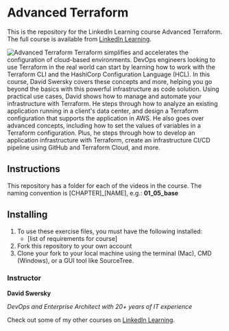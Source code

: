# Advanced Terraform
This is the repository for the LinkedIn Learning course Advanced Terraform. The full course is available from [LinkedIn Learning][lil-course-url].

![Advanced Terraform][lil-thumbnail-url] 
Terraform simplifies and accelerates the configuration of cloud-based environments. DevOps engineers looking to use Terraform in the real world can start by learning how to work with the Terraform CLI and the HashiCorp Configuration Language (HCL). In this course, David Swersky covers these concepts and more, helping you go beyond the basics with this powerful infrastructure as code solution. Using practical use cases, David shows how to manage and automate your infrastructure with Terraform. He steps through how to analyze an existing application running in a client's data center, and design a Terraform configuration that supports the application in AWS. He also goes over advanced concepts, including how to set the values of variables in a Terraform configuration. Plus, he steps through how to develop an application infrastructure with Terraform, create an infrastructure CI/CD pipeline using GitHub and Terraform Cloud, and more.

## Instructions
This repository has a folder for each of the videos in the course. The naming convention is [CHAPTER]_[NAME], e.g.: **01_05_base**


## Installing
1. To use these exercise files, you must have the following installed:
	- [list of requirements for course]
2. Fork this repository to your own account
3. Clone your fork to your local machine using the terminal (Mac), CMD (Windows), or a GUI tool like SourceTree.

### Instructor

**David Swersky**

_DevOps and Enterprise Architect with 20+ years of IT experience_

Check out some of my other courses on [LinkedIn Learning](https://www.linkedin.com/learning/instructors/david-swersky).

[lil-course-url]: https://www.linkedin.com/learning/advanced-terraform
[lil-thumbnail-url]: https://cdn.lynda.com/course/2823489/2823489-1604938909984-16x9.jpg
